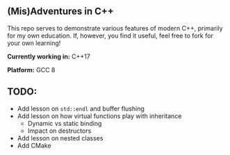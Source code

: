 ## (Mis)Adventures in C++
This repo serves to demonstrate various features of modern C++, primarily for
my own education. If, however, you find it useful, feel free to fork for your
own learning!

__Currently working in:__ C++17

__Platform:__ GCC 8
## TODO:
* Add lesson on `std::endl` and buffer flushing
* Add lesson on how virtual functions play with inheritance
    * Dynamic vs static binding
    * Impact on destructors
* Add lesson on nested classes
* Add CMake
